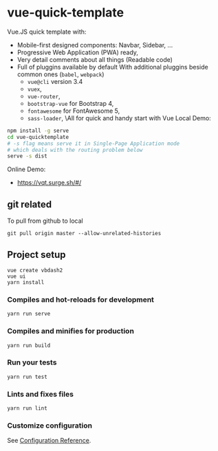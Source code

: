 # vue-quick-template
Vue.JS quick template with:
* Mobile-first designed components: Navbar, Sidebar, ... 
* Progressive Web Application (PWA) ready, 
* Very detail comments about all things (Readable code)
* Full of pluggins available by default With additional pluggins beside common ones (`babel`, `webpack`)
    * `vue@cli` version 3.4
    * `vuex`, 
    * `vue-router`, 
    * `bootstrap-vue` for Bootstrap 4, 
    * `fontawesome` for FontAwesome 5, 
    * `sass-loader`, 
\All for quick and handy start with Vue 
Local Demo:
```bash
npm install -g serve
cd vue-quicktemplate
# -s flag means serve it in Single-Page Application mode
# which deals with the routing problem below
serve -s dist
```
Online Demo:  
* https://vqt.surge.sh/#/

## git related
To pull from github to local
```
git pull origin master --allow-unrelated-histories
```
## Project setup
```
vue create vbdash2
vue ui
yarn install
```

### Compiles and hot-reloads for development
```
yarn run serve
```

### Compiles and minifies for production
```
yarn run build
```

### Run your tests
```
yarn run test
```

### Lints and fixes files
```
yarn run lint
```

### Customize configuration
See [Configuration Reference](https://cli.vuejs.org/config/).
